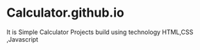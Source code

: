# Calculator.github.io
It is Simple Calculator Projects build using technology HTML,CSS ,Javascript
